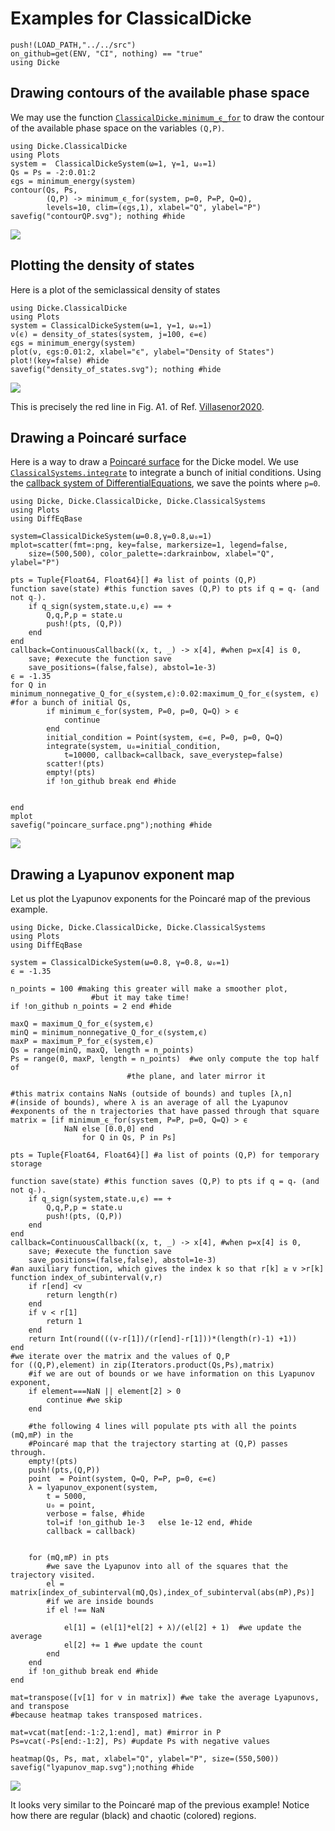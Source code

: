# Examples for ClassicalDicke

```@setup examples
push!(LOAD_PATH,"../../src")
on_github=get(ENV, "CI", nothing) == "true"
using Dicke
```

## Drawing contours of the available phase space
We may use the function [`ClassicalDicke.minimum_ϵ_for`](@ref) to draw the contour of the available phase space on the variables
``(Q,P)``.
```@example examples
using Dicke.ClassicalDicke
using Plots
system =  ClassicalDickeSystem(ω=1, γ=1, ω₀=1)
Qs = Ps = -2:0.01:2
ϵgs = minimum_energy(system)
contour(Qs, Ps,
        (Q,P) -> minimum_ϵ_for(system, p=0, P=P, Q=Q),
        levels=10, clim=(ϵgs,1), xlabel="Q", ylabel="P")
savefig("contourQP.svg"); nothing #hide
```
![](contourQP.svg)
## Plotting the density of states
Here is a plot of the semiclassical density of states

```@example examples
using Dicke.ClassicalDicke
using Plots
system = ClassicalDickeSystem(ω=1, γ=1, ω₀=1)
ν(ϵ) = density_of_states(system, j=100, ϵ=ϵ)
ϵgs = minimum_energy(system)
plot(ν, ϵgs:0.01:2, xlabel="ϵ", ylabel="Density of States")
plot!(key=false) #hide
savefig("density_of_states.svg"); nothing #hide
```
![](density_of_states.svg)

This is precisely the red line in Fig. A1. of Ref. [Villasenor2020](@cite).

## Drawing a Poincaré surface

Here is a way to draw a [Poincaré surface](https://en.wikipedia.org/wiki/Poincar%C3%A9_map) for the Dicke model. We use [`ClassicalSystems.integrate`](@ref) to integrate a bunch of initial conditions. Using the [callback system of DifferentialEquations](https://diffeq.sciml.ai/stable/features/callback_functions/#DiffEqBase.ContinuousCallback), we save the points where ``p=0``.
```@example examples
using Dicke, Dicke.ClassicalDicke, Dicke.ClassicalSystems
using Plots
using DiffEqBase

system=ClassicalDickeSystem(ω=0.8,γ=0.8,ω₀=1)
mplot=scatter(fmt=:png, key=false, markersize=1, legend=false,
    size=(500,500), color_palette=:darkrainbow, xlabel="Q", ylabel="P") 

pts = Tuple{Float64, Float64}[] #a list of points (Q,P)
function save(state) #this function saves (Q,P) to pts if q = q₊ (and not q₋).
    if q_sign(system,state.u,ϵ) == + 
        Q,q,P,p = state.u 
        push!(pts, (Q,P))  
    end                     
end
callback=ContinuousCallback((x, t, _) -> x[4], #when p=x[4] is 0,
    save; #execute the function save
    save_positions=(false,false), abstol=1e-3)
ϵ = -1.35
for Q in minimum_nonnegative_Q_for_ϵ(system,ϵ):0.02:maximum_Q_for_ϵ(system, ϵ) #for a bunch of initial Qs,
        if minimum_ϵ_for(system, P=0, p=0, Q=Q) > ϵ
            continue
        end
        initial_condition = Point(system, ϵ=ϵ, P=0, p=0, Q=Q)
        integrate(system, u₀=initial_condition,
            t=10000, callback=callback, save_everystep=false)
        scatter!(pts)
        empty!(pts)
        if !on_github break end #hide


end
mplot
savefig("poincare_surface.png");nothing #hide
```
![](poincare_surface.png)

## Drawing a Lyapunov exponent map

Let us plot the Lyapunov exponents for the Poincaré map of the previous example.
```@example examples
using Dicke, Dicke.ClassicalDicke, Dicke.ClassicalSystems
using Plots
using DiffEqBase

system = ClassicalDickeSystem(ω=0.8, γ=0.8, ω₀=1)
ϵ = -1.35

n_points = 100 #making this greater will make a smoother plot,
                  #but it may take time!
if !on_github n_points = 2 end #hide

maxQ = maximum_Q_for_ϵ(system,ϵ)
minQ = minimum_nonnegative_Q_for_ϵ(system,ϵ) 
maxP = maximum_P_for_ϵ(system,ϵ) 
Qs = range(minQ, maxQ, length = n_points)
Ps = range(0, maxP, length = n_points)  #we only compute the top half of 
                          #the plane, and later mirror it

#this matrix contains NaNs (outside of bounds) and tuples [λ,n] 
#(inside of bounds), where λ is an average of all the Lyapunov 
#exponents of the n trajectories that have passed through that square
matrix = [if minimum_ϵ_for(system, P=P, p=0, Q=Q) > ϵ 
            NaN else [0.0,0] end 
                for Q in Qs, P in Ps] 

pts = Tuple{Float64, Float64}[] #a list of points (Q,P) for temporary storage

function save(state) #this function saves (Q,P) to pts if q = q₊ (and not q₋).
    if q_sign(system,state.u,ϵ) == + 
        Q,q,P,p = state.u 
        push!(pts, (Q,P))  
    end                     
end
callback=ContinuousCallback((x, t, _) -> x[4], #when p=x[4] is 0,
    save; #execute the function save
    save_positions=(false,false), abstol=1e-3)
#an auxiliary function, which gives the index k so that r[k] ≥ v >r[k]
function index_of_subinterval(v,r) 
    if r[end] <v
        return length(r)
    end
    if v < r[1] 
        return 1
    end
    return Int(round(((v-r[1])/(r[end]-r[1]))*(length(r)-1) +1))
end
#we iterate over the matrix and the values of Q,P
for ((Q,P),element) in zip(Iterators.product(Qs,Ps),matrix)
    #if we are out of bounds or we have information on this Lyapunov exponent,
    if element===NaN || element[2] > 0 
        continue #we skip
    end
    
    #the following 4 lines will populate pts with all the points (mQ,mP) in the 
    #Poincaré map that the trajectory starting at (Q,P) passes through.
    empty!(pts)
    push!(pts,(Q,P))
    point  = Point(system, Q=Q, P=P, p=0, ϵ=ϵ)
    λ = lyapunov_exponent(system, 
        t = 5000, 
        u₀ = point, 
        verbose = false, #hide
        tol=if !on_github 1e-3   else 1e-12 end, #hide
        callback = callback)
    
    
    for (mQ,mP) in pts
        #we save the Lyapunov into all of the squares that the trajectory visited.
        el = matrix[index_of_subinterval(mQ,Qs),index_of_subinterval(abs(mP),Ps)]
        #if we are inside bounds
        if el !== NaN
           
            el[1] = (el[1]*el[2] + λ)/(el[2] + 1)  #we update the average
            el[2] += 1 #we update the count
        end
    end
    if !on_github break end #hide
end

mat=transpose([v[1] for v in matrix]) #we take the average Lyapunovs, and transpose
#because heatmap takes transposed matrices.

mat=vcat(mat[end:-1:2,1:end], mat) #mirror in P
Ps=vcat(-Ps[end:-1:2], Ps) #update Ps with negative values

heatmap(Qs, Ps, mat, xlabel="Q", ylabel="P", size=(550,500))
savefig("lyapunov_map.svg");nothing #hide
```
![](lyapunov_map.svg)

It looks very similar to the Poincaré map of the previous example! Notice how there are regular (black) and chaotic (colored) regions.

